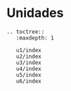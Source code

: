 # Unidades

```eval_rst
.. toctree::
   :maxdepth: 1

   u1/index
   u2/index
   u3/index
   u4/index
   u5/index
   u6/index
```

